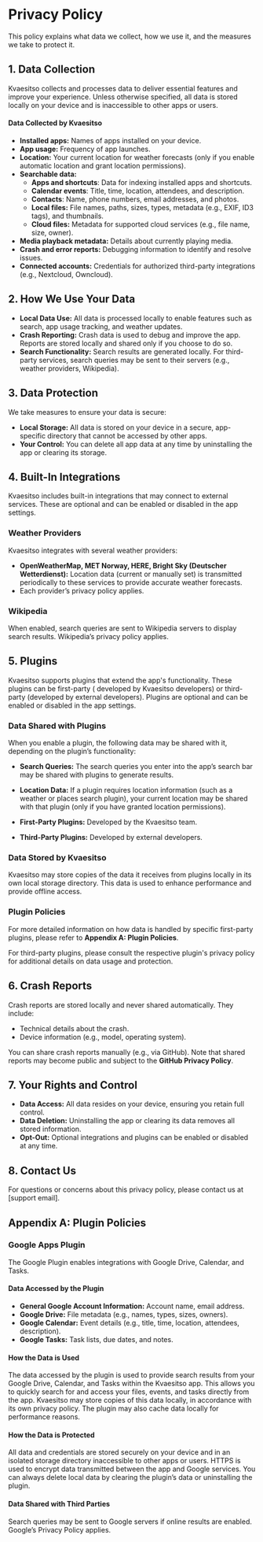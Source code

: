 # Privacy Policy

This policy explains what data we collect, how we use it, and the measures we take to protect it.

## 1. Data Collection

Kvaesitso collects and processes data to deliver essential features and improve your experience.
Unless otherwise specified, all data is stored locally on your device and is inaccessible to other
apps or users.

#### **Data Collected by Kvaesitso**

- **Installed apps:** Names of apps installed on your device.
- **App usage:** Frequency of app launches.
- **Location:** Your current location for weather forecasts (only if you enable automatic location
  and grant location permissions).
- **Searchable data:**
    - **Apps and shortcuts**: Data for indexing installed apps and shortcuts.
    - **Calendar events**: Title, time, location, attendees, and description.
    - **Contacts**: Name, phone numbers, email addresses, and photos.
    - **Local files:** File names, paths, sizes, types, metadata (e.g., EXIF, ID3 tags), and
      thumbnails.
    - **Cloud files:** Metadata for supported cloud services (e.g., file name, size, owner).
- **Media playback metadata:** Details about currently playing media.
- **Crash and error reports:** Debugging information to identify and resolve issues.
- **Connected accounts:** Credentials for authorized third-party integrations (e.g., Nextcloud,
  Owncloud).

## 2. How We Use Your Data

- **Local Data Use:** All data is processed locally to enable features such as search, app usage
  tracking, and weather updates.
- **Crash Reporting:** Crash data is used to debug and improve the app. Reports are stored locally
  and shared only if you choose to do so.
- **Search Functionality:** Search results are generated locally. For third-party services, search
  queries may be sent to their servers (e.g., weather providers, Wikipedia).

## 3. Data Protection

We take measures to ensure your data is secure:

- **Local Storage:** All data is stored on your device in a secure, app-specific directory that
  cannot be accessed by other apps.
- **Your Control:** You can delete all app data at any time by uninstalling the app or clearing its
  storage.

## 4. Built-In Integrations

Kvaesitso includes built-in integrations that may connect to external services. These are optional
and can be enabled or disabled in the app settings.

### Weather Providers

Kvaesitso integrates with several weather providers:

- **OpenWeatherMap, MET Norway, HERE, Bright Sky (Deutscher Wetterdienst):** Location data (current
  or manually set) is transmitted periodically to these services to provide accurate weather
  forecasts.
- Each provider’s privacy policy applies.

### Wikipedia

When enabled, search queries are sent to Wikipedia servers to display search results. Wikipedia’s
privacy policy applies.

## 5. Plugins

Kvaesitso supports plugins that extend the app's functionality. These plugins can be first-party (
developed by Kvaesitso developers) or third-party (developed by external developers). Plugins are
optional and can be enabled or disabled in the app settings.

### Data Shared with Plugins

When you enable a plugin, the following data may be shared with it, depending on the plugin’s
functionality:

- **Search Queries:** The search queries you enter into the app’s search bar may be shared with
  plugins
  to generate results.
- **Location Data:** If a plugin requires location information (such as a weather or places search
  plugin), your current location may be shared with that plugin (only if you have granted location
  permissions).

- **First-Party Plugins:** Developed by the Kvaesitso team.
- **Third-Party Plugins:** Developed by external developers.

### Data Stored by Kvaesitso

Kvaesitso may store copies of the data it receives from plugins locally in its own local storage
directory. This data is used to enhance performance and provide offline access.

### Plugin Policies

For more detailed information on how data is handled by specific first-party plugins, please refer
to **Appendix A: Plugin Policies**.

For third-party plugins, please consult the respective plugin's privacy policy for additional
details on data usage and protection.

## 6. Crash Reports

Crash reports are stored locally and never shared automatically. They include:

- Technical details about the crash.
- Device information (e.g., model, operating system).

You can share crash reports manually (e.g., via GitHub). Note that shared reports may become public
and subject to the **GitHub Privacy Policy**.

## 7. Your Rights and Control

- **Data Access:** All data resides on your device, ensuring you retain full control.
- **Data Deletion:** Uninstalling the app or clearing its data removes all stored information.
- **Opt-Out:** Optional integrations and plugins can be enabled or disabled at any time.

## 8. Contact Us

For questions or concerns about this privacy policy, please contact us at [support email].

## Appendix A: Plugin Policies

### Google Apps Plugin

The Google Plugin enables integrations with Google Drive, Calendar, and Tasks.

#### Data Accessed by the Plugin

- **General Google Account Information:** Account name, email address.
- **Google Drive:** File metadata (e.g., names, types, sizes, owners).
- **Google Calendar:** Event details (e.g., title, time, location, attendees, description).
- **Google Tasks:** Task lists, due dates, and notes.

#### How the Data is Used

The data accessed by the plugin is used to provide search results from your Google Drive, Calendar,
and Tasks within the Kvaesitso app. This allows you to quickly search for and access your files,
events, and tasks directly from the app. Kvaesitso may store copies of this data locally, in
accordance with its own privacy policy. The plugin may also cache data locally for performance
reasons.

#### How the Data is Protected

All data and credentials are stored securely on your device and in an isolated storage directory
inaccessible to other apps or users. HTTPS is used to encrypt data transmitted between the app and
Google services. You can always delete local data by clearing the plugin’s data or uninstalling
the plugin.

#### Data Shared with Third Parties

Search queries may be sent to Google servers if online results are enabled. Google’s Privacy Policy
applies.
